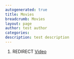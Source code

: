 ```yaml
---
autogenerated: true
title: Movies
breadcrumb: Movies
layout: page
author: test author
categories: 
description: test description
---
```


1.  REDIRECT [Video](Video "wikilink")
